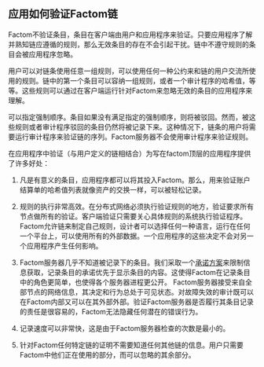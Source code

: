 ## 应用如何验证Factom链

Factom不验证条目，条目在客户端由用户和应用程序来验证。只要应用程序了解并熟知链应遵循的规则，那么无效条目的存在不会引起干扰。链中不遵守规则的条目会被应用程序忽略。

用户可以对链条使用任意一组规则，可以使用任何一种公约来和链的用户交流所使用的规则。链中的第一个条目可以容纳一组规则，或者一个审计程序的哈希值，等等。这些规则可以通过在客户端运行针对Factom来忽略无效的条目的应用程序来理解。

可以指定强制顺序。条目如果没有满足指定的强制顺序，则将被驳回。然而，被这些规则或者审计程序驳回的条目仍然将被记录下来。这种情况下，链条的用户将需要运行审计程序来验证链的序列。Factom服务器不会使用审计程序来验证规则。

在应用程序中验证（与用户定义的链相结合）为写在factom顶层的应用程序提供了许多好处：

1. 凡是有意义的条目，应用程序都可以将其投入Factom。那么，用来验证账户结算单的哈希值列表就像资产的交换一样，可以被轻松记录。

2. 规则的执行非常高效。在分布式网络必须执行验证规则的地方，验证要求所有节点做所有的验证。客户端验证只需要关心具体规则的系统执行验证程序。Factom允许链来制定自己规则，设计者可以选择任何一种语言，运行在任何一个平台上，可以使用所有的外部数据。一个应用程序的这些决定不会对另一个应用程序产生任何影响。

3. Factom服务器几乎不知道被记录下的条目。我们采取一个[承诺方案](http://en.wikipedia.org/wiki/Commitment_scheme)来限制信息获取，记录条目的承诺优先于显示条目的内容。这使得Factom在记录条目中的角色更简单，也使得各个服务器进程更公开。 Factom服务器接受来自全部节点的网络信息，其决定和行为总处于可见状态。对故障失效的审计既可以在Factom内部又可以在其外部外部。验证Factom服务器是否履行其条目记录的责任是很容易的，Factom无法隐藏任何潜在的错误行为。

4. 记录速度可以非常快，这是由于Factom服务器检查的次数是最小的。

5. 针对Factom任何特定链的证明不需要知道任何其他链的信息。用户只需要Factom中他们正在使用的部分，而可以忽略的其余部分。
